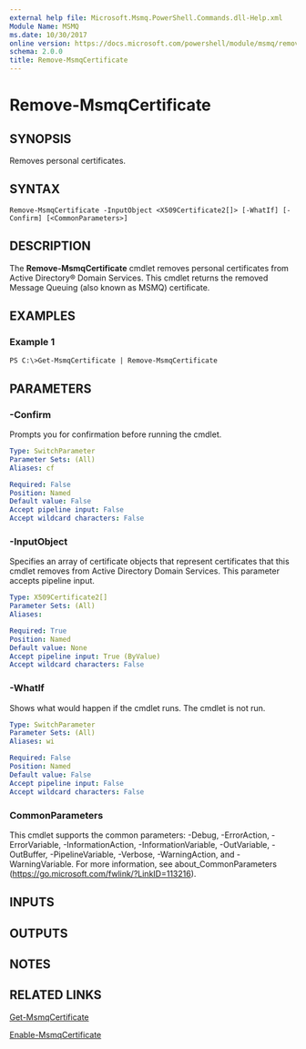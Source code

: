 ```yaml
---
external help file: Microsoft.Msmq.PowerShell.Commands.dll-Help.xml
Module Name: MSMQ
ms.date: 10/30/2017
online version: https://docs.microsoft.com/powershell/module/msmq/remove-msmqcertificate?view=windowsserver2012r2-ps&wt.mc_id=ps-gethelp
schema: 2.0.0
title: Remove-MsmqCertificate
---
```


# Remove-MsmqCertificate

## SYNOPSIS
Removes personal certificates.

## SYNTAX

```
Remove-MsmqCertificate -InputObject <X509Certificate2[]> [-WhatIf] [-Confirm] [<CommonParameters>]
```

## DESCRIPTION
The **Remove-MsmqCertificate** cmdlet removes personal certificates from Active Directory® Domain Services. 
This cmdlet returns the removed Message Queuing (also known as MSMQ) certificate.

## EXAMPLES

### Example 1
```
PS C:\>Get-MsmqCertificate | Remove-MsmqCertificate
```

## PARAMETERS

### -Confirm
Prompts you for confirmation before running the cmdlet.

```yaml
Type: SwitchParameter
Parameter Sets: (All)
Aliases: cf

Required: False
Position: Named
Default value: False
Accept pipeline input: False
Accept wildcard characters: False
```

### -InputObject
Specifies an array of certificate objects that represent certificates that this cmdlet removes from Active Directory Domain Services.
This parameter accepts pipeline input.

```yaml
Type: X509Certificate2[]
Parameter Sets: (All)
Aliases: 

Required: True
Position: Named
Default value: None
Accept pipeline input: True (ByValue)
Accept wildcard characters: False
```

### -WhatIf
Shows what would happen if the cmdlet runs.
The cmdlet is not run.

```yaml
Type: SwitchParameter
Parameter Sets: (All)
Aliases: wi

Required: False
Position: Named
Default value: False
Accept pipeline input: False
Accept wildcard characters: False
```

### CommonParameters
This cmdlet supports the common parameters: -Debug, -ErrorAction, -ErrorVariable, -InformationAction, -InformationVariable, -OutVariable, -OutBuffer, -PipelineVariable, -Verbose, -WarningAction, and -WarningVariable. For more information, see about_CommonParameters (https://go.microsoft.com/fwlink/?LinkID=113216).

## INPUTS

## OUTPUTS

## NOTES

## RELATED LINKS

[Get-MsmqCertificate](./Get-MSMQCertificate.md)

[Enable-MsmqCertificate](./Enable-MSMQCertificate.md)

